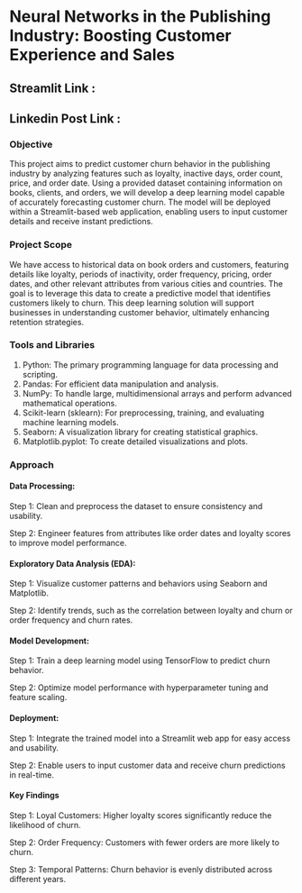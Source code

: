 # Neural Networks in the Publishing Industry: Boosting Customer Experience and Sales

## Streamlit Link :

## Linkedin Post Link :

### Objective

This project aims to predict customer churn behavior in the publishing industry by analyzing features such as loyalty, inactive days, order count, price, and order date. Using a provided dataset containing information on books, clients, and orders, we will develop a deep learning model capable of accurately forecasting customer churn. The model will be deployed within a Streamlit-based web application, enabling users to input customer details and receive instant predictions.

### Project Scope

We have access to historical data on book orders and customers, featuring details like loyalty, periods of inactivity, order frequency, pricing, order dates, and other relevant attributes from various cities and countries. The goal is to leverage this data to create a predictive model that identifies customers likely to churn. This deep learning solution will support businesses in understanding customer behavior, ultimately enhancing retention strategies.

### Tools and Libraries

1.	Python: The primary programming language for data processing and scripting.
2.	Pandas: For efficient data manipulation and analysis.
3.	NumPy: To handle large, multidimensional arrays and perform advanced mathematical operations.
4.	Scikit-learn (sklearn): For preprocessing, training, and evaluating machine learning models.
5.	Seaborn: A visualization library for creating statistical graphics.
6.	Matplotlib.pyplot: To create detailed visualizations and plots.

### Approach
#### Data Processing:
Step 1: Clean and preprocess the dataset to ensure consistency and usability.

Step 2: Engineer features from attributes like order dates and loyalty scores to improve model performance.

#### Exploratory Data Analysis (EDA):
Step 1: Visualize customer patterns and behaviors using Seaborn and Matplotlib.

Step 2: Identify trends, such as the correlation between loyalty and churn or order frequency and churn rates.

#### Model Development:
Step 1: Train a deep learning model using TensorFlow to predict churn behavior.

Step 2: Optimize model performance with hyperparameter tuning and feature scaling.

#### Deployment:
Step 1: Integrate the trained model into a Streamlit web app for easy access and usability.

Step 2: Enable users to input customer data and receive churn predictions in real-time.

#### Key Findings
Step 1: Loyal Customers: Higher loyalty scores significantly reduce the likelihood of churn.

Step 2: Order Frequency: Customers with fewer orders are more likely to churn.

Step 3: Temporal Patterns: Churn behavior is evenly distributed across different years.
